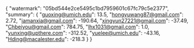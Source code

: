 {
    "watermark": "05bd544e2ce5495c1bd7959601c67fc79c5e2377", 
    "summary": {
        "guoxing@umich.edu": 13.5, 
        "hongyuwang87@gmail.com": 2.72, 
        "iamanxia@gmail.com": -190.64, 
        "xingyun27221@gmail.com": -37.49, 
        "Chbeiyou@gmail.com": 784.75, 
        "lhx1031@gmail.com": 1.0, 
        "yunxing@upthere.com": -312.52, 
        "yuelee@umich.edu": -43.16, 
        "Hding@macalester.edu": -218.3
    }
}